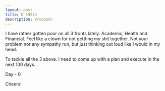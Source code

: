 ```yaml
---
layout: post
title: D 19224
description: Vroooom!
---
```


I have rather gotten poor on all 3 fronts lately. Academic, Health and Financial. Feel like a clown for not gettting my shit together. Not your problem nor any sympathy run, but just thinking out loud like I would in my head. 

To tackle all the 3 above. I need to come up with a plan and execute in the next 100 days. 

Day - 0

Cheers!
